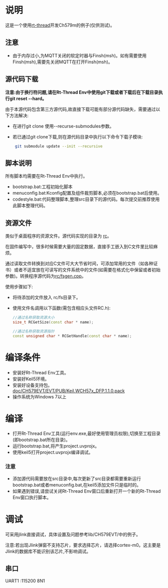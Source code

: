# 说明

这是一个使用[rt-thread](https://www.rt-thread.org/)开发Ch579m的例子(仅供测试)。

## 注意

- 由于内存过小,为MQTT关闭的软定时器与Finsh(msh)。如有需要使用Finsh(msh),需要先关闭MQTT在打开Finsh(msh)。

## 源代码下载

**注意:由于换行符问题,请在Rt-Thread Env中使用git下载或者下载后在下载目录执行git reset --hard。**

由于本源代码包含第三方源代码,故直接下载可能有部分源代码缺失，需要通过以下方法解决:

- 在进行git clone 使用--recurse-submodules参数。

- 若已通过git clone下载,则在源代码目录中执行以下命令下载子模块:

  ```bash
   git submodule update --init --recursive
  ```

## 脚本说明

所有脚本均需要在Rt-Thread Env中执行。

- bootstrap.bat:工程初始化脚本
- menuconfig.bat:Kconfig配置及组件裁剪脚本,必须在bootstrap.bat后使用。
- codestyle.bat:代码整理脚本,整理src目录下的源代码。每次提交前推荐使用此脚本整理代码。

## 资源文件

类似于桌面程序的资源文件。源代码实现的目录为 [rc](rc/)。

在固件编写中，很多时候需要大量的固定数据，直接手工嵌入到C文件里比较麻烦。

通过读取文件转换到对应C文件可大大节省时间，可添加常用的文件（如各种证书）或者不适宜放在可读写的文件系统中的文件(如需要在格式化中保留或者初始参数)。转换程序源代码为[rc/fsgen.cpp](rc/fsgen.cpp)。

使用步骤如下:

- 将待添加的文件放入 rc/fs目录下。

- 使用文件名调用以下函数(需包含相应头文件RC.h):

  ```c++
  //通过名称获取资源大小
  size_t RCGetSize(const char * name);
  
  //通过名称获取资源指针
  const unsigned char * RCGetHandle(const char * name);
  ```

# 编译条件

- 安装好Rt-Thread Env工具。
- 安装好Keil5环境。
- 安装好设备支持包。[doc/CH579EVT/EVT/PUB/Keil.WCH57x_DFP.1.1.0.pack](./doc/CH579EVT/EVT/PUB/Keil.WCH57x_DFP.1.1.0.pack)
- 操作系统为Windows 7以上

# 编译

- 打开Rt-Thread Env工具(运行env.exe,最好使用管理员权限),切换至工程目录(即bootstrap.bat所在目录)。
- 运行bootstrap.bat,将产生project.uvprojx。
- 使用keil5打开project.uvprojx编译调试。

### 注意

- 添加源代码需要放在src目录中,每次更新了src目录都需要重新运行bootstrap.bat或者menuconfig.bat,在keil5添加文件只是临时的。
- 如果遇到错误,请尝试关闭Rt-Thread Env窗口后重新打开一个新的Rt-Thread Env窗口执行脚本。




# 调试

可采用jlink直接调试，具体设置及问题参考lib/CH579EVT/中的例子。

注意:若出现Jlink弹窗不支持芯片，要求选择芯片，请选择cortex-m0。这主要是Jlink的数据库不能识别该芯片,不影响调试。

## 串口

UART1 :115200 8N1
